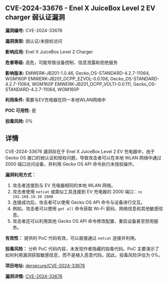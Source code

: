 ## CVE-2024-33676 - Enel X JuiceBox Level 2 EV charger 弱认证漏洞

**漏洞编号:** CVE-2024-33676

**漏洞类型:** 弱认证/未授权访问

**影响应用:** Enel X JuiceBox Level 2 Charger

**危害等级:** 高危，可能导致设备控制、信息泄露和拒绝服务

**影响版本:** EMWERK-JB201-1.0.46, Gecko_OS-STANDARD-4.2.7-11064, WGM160P
EMWERK-JB201_OCPP_EZVOL-0.0.106, Gecko_OS-STANDARD-4.2.7-11064, WGM160P
EMWERK-JB201_OCPP_VOLTI-0.0.111, Gecko_OS-STANDARD-4.2.7-11064, WGM160P

**利用条件:** 需要与EV充电器在同一本地WLAN网络中

**POC 可用性:** 是

**投毒风险:** 0%

## 详情

CVE-2024-33676 漏洞存在于 Enel X JuiceBox Level 2 EV 充电器中，由于 Gecko OS 接口的弱认证和授权问题，导致攻击者可以在本地 WLAN 网络中通过 2000 端口访问设备，并利用 Gecko OS API 命令执行未授权操作。

**漏洞利用方式：**

1.  攻击者连接到与 EV 充电器相同的本地 WLAN 网络。
2.  攻击者使用 `netcat` 或类似工具连接到 EV 充电器的 2000 端口：`nc 192.168.10.30 2000`
3.  连接成功后，攻击者可以使用 Gecko OS API 命令与设备进行交互。
4.  例如，攻击者可以使用 `get all` 命令获取 Wi-Fi 密码、网络信息和其他敏感信息。
5.  攻击者还可以利用其他 Gecko OS API 命令修改配置、重启设备甚至禁用服务。

**有效性：**
提供的 PoC 代码有效，可以直接通过 `netcat` 连接并利用。

**投毒风险：**
分析 PoC 代码内容，未发现作者隐藏的投毒代码。PoC 主要演示了如何利用漏洞获取敏感信息，而不是植入恶意代码。因此，投毒风险评估为 0%。

**项目地址:** [dersecure/CVE-2024-33676](https://github.com/dersecure/CVE-2024-33676)

**漏洞详情:** [CVE-2024-33676](https://nvd.nist.gov/vuln/detail/CVE-2024-33676)